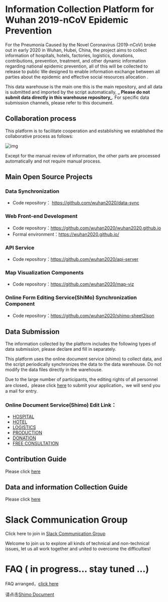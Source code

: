 # Information Collection Platform for Wuhan 2019-nCoV Epidemic Prevention

For the Pneumonia Caused by the Novel Coronavirus (2019-nCoV) broke out in early 2020 in Wuhan, Hubei, China, the project aims to collect information of hospitals, hotels, factories, logistics, donations, contributions, prevention, treatment, and other dynamic information regarding national epidemic prevention, all of this will be collected to release to public 
We designed to enable information exchange between all parties about the epidemic and effective social resources allocation . 

This data warehouse is the main one this is the main repository, and all data is submitted and imported by the script automatically, **_ Please do not submit data directly in this warehouse repository_**. For specific data submission channels, please refer to this document.

## Collaboration process

This platform is to facilitate cooperation and establishing we established the collaborative process as follows:

![img](http://www.plantuml.com/plantuml/png/RP31Jkf068NtynIJkMiImf85uQxGdT4d6DfH6akRj5EDEqb4H2MO420HerOn4arQZT5e0NcPcIckU0NR3bqOtJKzttyotodQ55lKgUg0QbGdSDUfO2ENpMKXRxNPz4AyriBH2G1OeQO57PjODiGsHABx95gUQ9-npy5ylxwO7B7nc4sxB0WMaoQ2_zQ92XHJrub2DTEmeLtHgcPo6bwzy9kHw3M4UukMnTXHDPgat7F5zJkVzSN1B2gEcaeM8GPGCSLbR1EufT6AKqxOaaPNea_v5ZRkyA23036eHlTW6IlRn50Jxl_QAjmWrWwnqhgKshHCWwOORxR2H__B_GW7tjz2G0wGAKYTF4HivegQ7-yG316G6fbVUMpaNI8WHuXpQH41Cf8Ozyv5_stUUE378-vFUFqE0I39-2XrogVpIrwIop_n0gbwfY3zVfoq_Vdz8J_jyUTkE0mGA4QfKzM_0G00)

Except for the manual review of information, the other parts are processed automatically and not require manual process.

## Main Open Source Projects

### Data Synchronization

- Code repository： https://github.com/wuhan2020/data-sync

### Web Front-end Development

- Code repository：https://github.com/wuhan2020/wuhan2020.github.io
- Formal environment：https://wuhan2020.github.io/

### API Service

- Code repository：https://github.com/wuhan2020/api-server

### Map Visualization Components

- Code repository：https://github.com/wuhan2020/map-viz

### Online Form Editing Service(ShiMo) Synchronization Component

- Code repository：https://github.com/wuhan2020/shimo-sheet2json

## Data Submission 

The information collected by the platform includes the following types of data submission, please declare and fill in separately.

This platform uses the online document service (shimo) to collect data, and the script periodically synchronizes the data to the data warehouse. Do not modify the data files directly in the warehouse.

Due to the large number of participants, the editing rights of all personnel are closed，please click [here](https://shimo.im/forms/YVJkGrGCWwQPTpqY/fill) to submit your application，we will send you a mail for entry.
### Online Document Service(Shimo) Edit Link：

- [HOSPITAL](https://shimo.im/sheets/k399pHyt6HKvW6xR/MODOC/)
- [HOTEL](https://shimo.im/sheets/Hd9C3QytrJK3RWxG/z1rye/)
- [LOGISTICS](https://shimo.im/sheets/RTHXp3ghtKXY3GcC/MODOC/)
- [PRODUCTION](https://shimo.im/sheets/pchvJ6ddyRHHdXtv/MODOC/)
- [DONATION](https://shimo.im/sheets/W3gxW6cwkYTDY6DD/)
- [FREE CONSULTATION](https://shimo.im/sheets/JgXjYCJJTRQxJ3GP/MODOC/)

## Contribution Guide

Please click [here](./CONTRIBUTING.md)

## Data and information Collection Guide
Please click [here](./INFORMATION_GUIDE.md)

# Slack Communication Group
Click here to join in [Slack Communication Group](https://join.slack.com/t/wuhan2020/shared_invite/enQtOTIzNjA2MDYwOTUxLWVjMjA4MjdhNGVmZmZlZTgxYjM1ZDY1NGVkZDVkNGI0NzhjZGVlYTM2Mjc5Mjk2YjgyYTk1NDJmNTkxODZlOTE)

Welcome to join us to explore all kinds of technical and non-technical issues, let us all work together and united to overcome the difficulties!

# FAQ ( in progress…  stay tuned …)

FAQ arranged，[click here](./FAQ.md)

请点击[Shimo Document](https://shimo.im/docs/DdWvXvtvpxrqrJ83)
